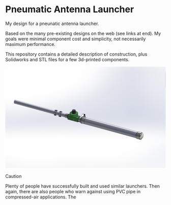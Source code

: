 # Pneumatic Antenna Launcher

My design for a pneunatic antenna launcher.

Based on the many pre-existing designs on the web (see links at end). 
My goals were minimal component cost and simplicity, not necessarily maximum performance.

This repository contains a detailed description of construction, plus Solidworks and STL files for a few 3d-printed components.

![Graph](img/Assembly.png)

> [!CAUTION]
> Plenty of people have successfully built and used similar launchers.
> Then again, there are also people who warn against using PVC pipe in compressed-air applications.
> The

